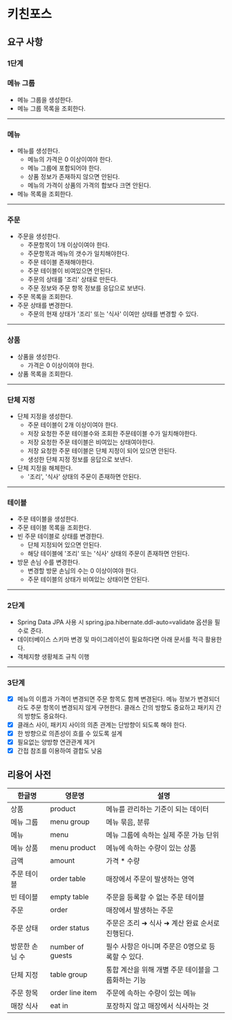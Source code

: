# 키친포스

## 요구 사항

### 1단계

### 메뉴 그룹

* 메뉴 그룹을 생성한다.
* 메뉴 그룹 목록을 조회한다.

----

### 메뉴

* 메뉴를 생성한다.
    * 메뉴의 가격은 0 이상이여야 한다.
    * 메뉴 그룹에 포함되어야 한다.
    * 상품 정보가 존재하지 않으면 안된다.
    * 메뉴의 가격이 상품의 가격의 합보다 크면 안된다.
* 메뉴 목록을 조회한다.

----

### 주문

* 주문을 생성한다.
    * 주문항목이 1개 이상이여야 한다.
    * 주문항목과 메뉴의 갯수가 일치해야한다.
    * 주문 테이블 존재해야한다.
    * 주문 테이블이 비여있으면 안된다.
    * 주문의 상태를 '조리' 상태로 만든다.
    * 주문 정보와 주문 항목 정보를 응답으로 보낸다.
* 주문 목록을 조회한다.
* 주문 상태를 변경한다.
    * 주문의 현재 상태가 '조리' 또는 '식사' 이여만 상태를 변경할 수 있다.

----  

### 상품

* 상품을 생성한다.
    * 가격은 0 이상이여야 한다.
* 상품 목록을 조회한다.

----

### 단체 지정

* 단체 지정을 생성한다.
    * 주문 테이블이 2개 이상이여야 한다.
    * 저장 요청한 주문 테이블수와 조회한 주문테이블 수가 일치해야한다.
    * 저장 요청한 주문 테이블은 비여있는 상태여야한다.
    * 저장 요청한 주문 테이블은 단체 지정이 되어 있으면 안된다.
    * 생성한 단체 지정 정보를 응답으로 보낸다.
* 단체 지정을 해체한다.
    * '조리', '식사' 상태의 주문이 존재하면 안된다.

----

### 테이블

* 주문 테이블을 생성한다.
* 주문 테이블 목록을 조회한다.
* 빈 주문 테이블로 상태를 변경한다.
    * 단체 지정되어 있으면 안된다.
    * 해당 테이블에 '조리' 또는 '식사' 상태의 주문이 존재하면 안된다.
* 방문 손님 수를 변경한다.
    * 변경할 방문 손님의 수는 0 이상이여야 한다.
    * 주문 테이블의 상태가 비여있는 상태이면 안된다.

----

### 2단계

- Spring Data JPA 사용 시 spring.jpa.hibernate.ddl-auto=validate 옵션을 필수로 준다.
- 데이터베이스 스키마 변경 및 마이그레이션이 필요하다면 아래 문서를 적극 활용한다.
- 객체지향 생황체조 규칙 이행

----

### 3단계

* [X] 메뉴의 이름과 가격이 변경되면 주문 항목도 함께 변경된다. 메뉴 정보가 변경되더라도 주문 항목이 변경되지 않게 구현한다. 클래스 간의 방향도 중요하고 패키지 간의 방향도 중요하다.
* [X] 클래스 사이, 패키지 사이의 의존 관계는 단방향이 되도록 해야 한다.
* [X] 한 방향으로 의존성이 흐를 수 있도록 설계
* [X] 필요없는 양방향 연관관계 제거
* [X] 간접 참조를 이용하여 결합도 낮움

## 리용어 사전

| 한글명 | 영문명 | 설명 |
| --- | --- | --- |
| 상품 | product | 메뉴를 관리하는 기준이 되는 데이터 |
| 메뉴 그룹 | menu group | 메뉴 묶음, 분류 |
| 메뉴 | menu | 메뉴 그룹에 속하는 실제 주문 가능 단위 |
| 메뉴 상품 | menu product | 메뉴에 속하는 수량이 있는 상품 |
| 금액 | amount | 가격 * 수량 |
| 주문 테이블 | order table | 매장에서 주문이 발생하는 영역 |
| 빈 테이블 | empty table | 주문을 등록할 수 없는 주문 테이블 |
| 주문 | order | 매장에서 발생하는 주문 |
| 주문 상태 | order status | 주문은 조리 ➜ 식사 ➜ 계산 완료 순서로 진행된다. |
| 방문한 손님 수 | number of guests | 필수 사항은 아니며 주문은 0명으로 등록할 수 있다. |
| 단체 지정 | table group | 통합 계산을 위해 개별 주문 테이블을 그룹화하는 기능 |
| 주문 항목 | order line item | 주문에 속하는 수량이 있는 메뉴 |
| 매장 식사 | eat in | 포장하지 않고 매장에서 식사하는 것 |



